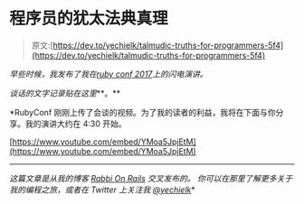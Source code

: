 # 程序员的犹太法典真理

> 原文:[https://dev.to/yechielk/talmudic-truths-for-programmers-5f4](https://dev.to/yechielk/talmudic-truths-for-programmers-5f4)

*早些时候，我发布了我在*[*ruby conf 2017*](https://dev.to/yechielk/rubyconf-is-nice-9l1)*上的闪电演讲。*

*谈话的文字记录贴在这里***。**

 *RubyConf 刚刚上传了会谈的视频。为了我的读者的利益，我将在下面与你分享。我的演讲大约在 4:30 开始。

[https://www.youtube.com/embed/YMoa5JpjEtM](https://www.youtube.com/embed/YMoa5JpjEtM)

* * *

*这篇文章是从我的博客 [Rabbi On Rails](https://blog.yechiel.me/talmudic-truths-for-programmers-8f6e1dc628c0) 交叉发布的。
你可以在那里了解更多关于我的编程之旅，或者在 Twitter 上关注我 [@yechielk](https://twitter.com/yechielk)**